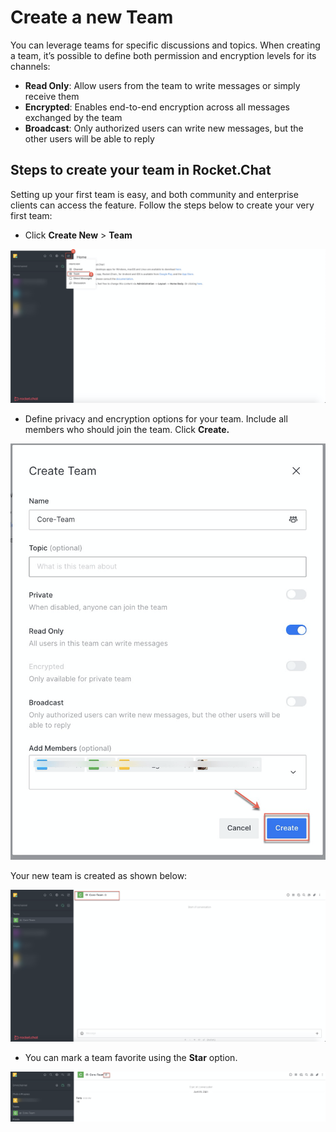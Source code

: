 # Create a new Team

You can leverage teams for specific discussions and topics. When creating a team, it’s possible to define both permission and encryption levels for its channels:

* **Read Only**: Allow users from the team to write messages or simply receive them
* **Encrypted**: Enables end-to-end encryption across all messages exchanged by the team
* **Broadcast**: Only authorized users can write new messages, but the other users will be able to reply

## **Steps to create your team in Rocket.Chat**

Setting up your first team is easy, and both community and enterprise clients can access the feature. Follow the steps below to create your very first team:

* Click **Create New** > **Team**

![](<../../../../.gitbook/assets/image (339).png>)

* Define privacy and encryption options for your team. Include all members who should join the team. Click **Create.**

![](<../../../../.gitbook/assets/image (340).png>)

Your new team is created as shown below:

![](<../../../../.gitbook/assets/image (341).png>)

* You can mark a team favorite using the **Star** option.

![](<../../../../.gitbook/assets/image (349) (1) (1) (1) (1) (2) (2) (2) (2) (2) (1) (1) (1) (3).png>)
